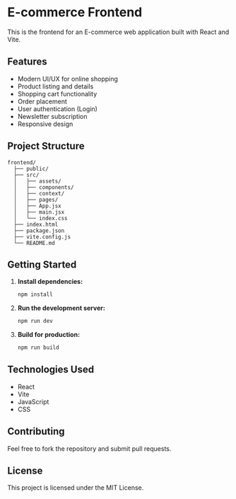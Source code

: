 # E-commerce Frontend

This is the frontend for an E-commerce web application built with React and Vite.

## Features

- Modern UI/UX for online shopping
- Product listing and details
- Shopping cart functionality
- Order placement
- User authentication (Login)
- Newsletter subscription
- Responsive design

## Project Structure

```
frontend/
  ├── public/
  ├── src/
  │   ├── assets/
  │   ├── components/
  │   ├── context/
  │   ├── pages/
  │   ├── App.jsx
  │   ├── main.jsx
  │   └── index.css
  ├── index.html
  ├── package.json
  ├── vite.config.js
  └── README.md
```

## Getting Started

1. **Install dependencies:**

   ```bash
   npm install
   ```

2. **Run the development server:**

   ```bash
   npm run dev
   ```

3. **Build for production:**
   ```bash
   npm run build
   ```

## Technologies Used

- React
- Vite
- JavaScript
- CSS

## Contributing

Feel free to fork the repository and submit pull requests.

## License

This project is licensed under the MIT License.
